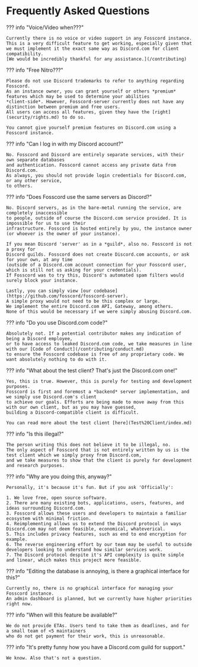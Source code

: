 # Frequently Asked Questions

??? info "Voice/Video when???"

	Currently there is no voice or video support in any Fosscord instance.
	This is a very difficult feature to get working, especially given that
	we must implement it the exact same way as Discord.com for client compatibility.
	[We would be incredibly thankful for any assistance.](/contributing)

??? info "Free Nitro???"

	Please do not use Discord trademarks to refer to anything regarding Fosscord.
	As an instance owner, you can grant yourself or others *premium* features which may be used to determine your abilities
	*client-side*. However, Fosscord-server currently does not have any distinction between premium and free users.
	All users can access all features, given they have the [right](security/rights.md) to do so.

	You cannot give yourself premium features on Discord.com using a Fosscord instance.

??? info "Can I log in with my Discord account?"

	No. Fosscord and Discord are entirely separate services, with their own separate databases
	and authentication. Fosscord cannot access any private data from Discord.com.
	As always, you should not provide login credentials for Discord.com, or any other service,
	to others.

??? info "Does Fosscord use the same servers as Discord?"

	No. Discord servers, as in the bare-metal running the service, are completely inaccessible
	to people, outside of course the Discord.com service provided. It is impossible for us to use their
	infrastructure. Fosscord is hosted entirely by you, the instance owner (or whoever is the owner of your instance).

	If you mean Discord 'server' as in a *guild*, also no. Fosscord is not a proxy for
	Discord guilds. Fosscord does not create Discord.com accounts, or ask for your own, at any time
	(outside of a Discord.com account connection for your Fosscord user, which is still not us asking for your credentials).
	If Fosscord was to try this, Discord's automated spam filters would surely block your instance.

	Lastly, you can simply view [our codebase](https://github.com/fosscord/fosscord-server).
	A simple proxy would not need to be this complex or large.
	We implement the entire Discord.com API, Gateway, among others.
	None of this would be necessary if we were simply abusing Discord.com.

??? info "Do you use Discord.com code?"

	Absolutely not. If a potential contributor makes any indication of being a Discord employee,
	or to have access to leaked Discord.com code, we take measures in line with our [Code of Conduct](/contributing/conduct.md)
	to ensure the Fosscord codebase is free of any proprietary code. We want absolutely nothing to do with it.

??? info "What about the test client? That's just the Discord.com one!"

	Yes, this is true. However, this is purely for testing and development purposes.
	Fosscord is first and foremost a *backend* server implementation, and we simply use Discord.com's client
	to achieve our goals. Efforts are being made to move away from this with our own client, but as you may have guessed,
	building a Discord-compatible client is difficult.

	You can read more about the test client [here](Test%20Client/index.md)

??? info "Is this illegal?"

	The person writing this does not believe it to be illegal, no.
	The only aspect of Fosscord that is not entirely written by us is the test client which we simply proxy from Discord.com,
	and we take measures to show that the client is purely for development and research purposes.

??? info "Why are you doing this, anyway?"

	Personally, it's because it's fun. But if you ask 'Officially':

	1. We love free, open source software.
	2. There are many existing bots, applications, users, features, and ideas surrounding Discord.com.
	3. Fosscord allows these users and developers to maintain a familiar ecosystem with minimal friction.
	4. Reimplementing allows us to extend the Discord protocol in ways Discord.com may not deem feasible, economical, whateverical.
	5. This includes privacy features, such as end to end encryption for example.
	6. The reverse engineering effort by our team may be useful to outside developers looking to understand how similar services work.
	7. The Discord protocol despite it's API complexity is quite simple and linear, which makes this project more feasible.

??? info "Editing the database is annoying, is there a graphical interface for this?"

	Currently no, there is no graphical interface for managing your Fosscord instance.
	An admin dashboard is planned, but we currently have higher priorities right now.

??? info "When will this feature be available?"

	We do not provide ETAs. Users tend to take them as deadlines, and for a small team of <5 maintainers
	who do not get payment for their work, this is unreasonable.

??? info "It's pretty funny how you have a Discord.com guild for support."

	We know. Also that's not a question.